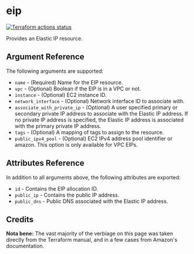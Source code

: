 # eip

[![Terraform actions status](https://github.com/techservicesillinois/terraform-aws-eip/workflows/terraform/badge.svg)](https://github.com/techservicesillinois/terraform-aws-eip/actions)

Provides an Elastic IP resource.

Argument Reference
-----------------

The following arguments are supported:

* `name` - (Required) Name for the EIP resource.
* `vpc` - (Optional) Boolean if the EIP is in a VPC or not.
* `instance` - (Optional) EC2 instance ID.
* `network_interface` - (Optional) Network interface ID to associate with.
* `associate_with_private_ip` - (Optional) A user specified primary or secondary private IP address to associate with the Elastic IP address. If no private IP address is specified, the Elastic IP address is associated with the primary private IP address.
* `tags` - (Optional) A mapping of tags to assign to the resource.
* `public_ipv4_pool` - (Optional) EC2 IPv4 address pool identifier or amazon. This option is only available for VPC EIPs.

Attributes Reference
--------------------

In addition to all arguments above, the following attributes are exported:

* `id` - Contains the EIP allocation ID.
* `public_ip` - Contains the public IP address.
* `public_dns` - Public DNS associated with the Elastic IP address.

Credits
--------------------

**Nota bene:** The vast majority of the verbiage on this page was
taken directly from the Terraform manual, and in a few cases from
Amazon's documentation.

